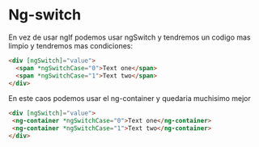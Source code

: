 # Ng-switch

En vez de usar ngIf podemos usar ngSwitch y tendremos un codigo mas limpio y tendremos mas condiciones:

```html
<div [ngSwitch]="value">
  <span *ngSwitchCase="0">Text one</span>
  <span *ngSwitchCase="1">Text two</span>
</div>
```

En este caos podemos usar el ng-container y quedaria muchisimo mejor

```html
<div [ngSwitch]="value">
 <ng-container *ngSwitchCase="0">Text one</ng-container>
 <ng-container *ngSwitchCase="1">Text two</ng-container>
</div>
```


